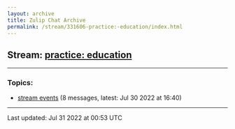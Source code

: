 ```yaml
---
layout: archive
title: Zulip Chat Archive
permalink: /stream/331606-practice:-education/index.html
---
```


## Stream: [practice: education](https://mattecapu.github.io/ct-zulip-archive/stream/331606-practice:-education/index.html)
---

### Topics:

* [stream events](topic/topic_stream.20events.html) (8 messages, latest: Jul 30 2022 at 16:40)

<hr><p>Last updated: Jul 31 2022 at 00:53 UTC</p>